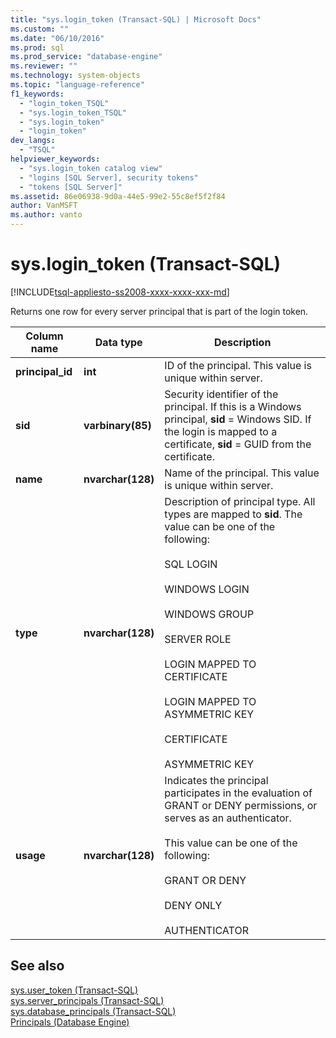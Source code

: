 ```yaml
---
title: "sys.login_token (Transact-SQL) | Microsoft Docs"
ms.custom: ""
ms.date: "06/10/2016"
ms.prod: sql
ms.prod_service: "database-engine"
ms.reviewer: ""
ms.technology: system-objects
ms.topic: "language-reference"
f1_keywords: 
  - "login_token_TSQL"
  - "sys.login_token_TSQL"
  - "sys.login_token"
  - "login_token"
dev_langs: 
  - "TSQL"
helpviewer_keywords: 
  - "sys.login_token catalog view"
  - "logins [SQL Server], security tokens"
  - "tokens [SQL Server]"
ms.assetid: 86e06938-9d0a-44e5-99e2-55c8ef5f2f84
author: VanMSFT
ms.author: vanto
---
```

# sys.login_token (Transact-SQL)
[!INCLUDE[tsql-appliesto-ss2008-xxxx-xxxx-xxx-md](../../includes/tsql-appliesto-ss2008-xxxx-xxxx-xxx-md.md)]

  Returns one row for every server principal that is part of the login token.  
  
|Column name|Data type|Description|  
|-----------------|---------------|-----------------|  
|**principal_id**|**int**|ID of the principal. This value is unique within server.|  
|**sid**|**varbinary(85)**|Security identifier of the principal. If this is a Windows principal, **sid** = Windows SID. If the login is mapped to a certificate, **sid** = GUID from the certificate.|  
|**name**|**nvarchar(128)**|Name of the principal. This value is unique within server.|  
|**type**|**nvarchar(128)**|Description of principal type. All types are mapped to **sid**. The value can be one of the following:<br /><br /> SQL LOGIN<br /><br /> WINDOWS LOGIN<br /><br /> WINDOWS GROUP<br /><br /> SERVER ROLE<br /><br /> LOGIN MAPPED TO CERTIFICATE<br /><br /> LOGIN MAPPED TO ASYMMETRIC KEY<br /><br /> CERTIFICATE<br /><br /> ASYMMETRIC KEY|  
|**usage**|**nvarchar(128)**|Indicates the principal participates in the evaluation of GRANT or DENY permissions, or serves as an authenticator.<br /><br /> This value can be one of the following:<br /><br /> GRANT OR DENY<br /><br /> DENY ONLY<br /><br /> AUTHENTICATOR|  
  
## See also  
 [sys.user_token &#40;Transact-SQL&#41;](../../relational-databases/system-catalog-views/sys-user-token-transact-sql.md)   
 [sys.server_principals &#40;Transact-SQL&#41;](../../relational-databases/system-catalog-views/sys-server-principals-transact-sql.md)   
 [sys.database_principals &#40;Transact-SQL&#41;](../../relational-databases/system-catalog-views/sys-database-principals-transact-sql.md)   
 [Principals &#40;Database Engine&#41;](../../relational-databases/security/authentication-access/principals-database-engine.md)  
  
  
